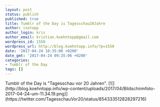 ```yaml
---
layout: post
status: publish
published: true
title: Tumblr of the Day is Tagesschau20Jahre
author: isotopp
author_login: kris
author_email: kristian.koehntopp@gmail.com
wordpress_id: 1550
wordpress_url: http://blog.koehntopp.info/?p=1550
date: '2017-04-24 10:35:06 +0200'
date_gmt: '2017-04-24 09:35:06 +0200'
categories:
- Tumblr of the Day
tags: []
---
```

<p>Tumblr of the Day is "Tagesschau vor 20 Jahren". [![](http://blog.koehntopp.info/wp-content/uploads/2017/04/Bildschirmfoto-2017-04-24-um-11.34.19.png)](https://twitter.com/TagesschauVor20/status/854333512828297216)</p>
